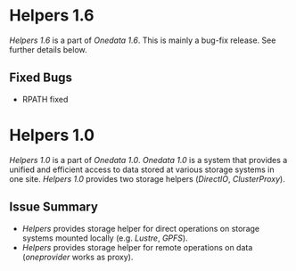 Helpers 1.6
===========

*Helpers 1.6* is a part of *Onedata 1.6*. This is mainly a bug-fix release. See further details below.

Fixed Bugs
----------

* RPATH fixed

Helpers 1.0
===========

*Helpers 1.0* is a part of *Onedata 1.0*. *Onedata 1.0* is a system that provides a unified and efficient access to data
stored at various storage systems in one site. *Helpers 1.0* provides two storage helpers (*DirectIO*, *ClusterProxy*).

Issue Summary
-------------

* *Helpers* provides storage helper for direct operations on storage systems mounted locally (e.g. *Lustre*, *GPFS*).
* *Helpers* provides storage helper for remote operations on data (*oneprovider* works as proxy).